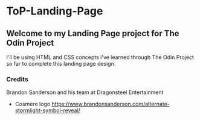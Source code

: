 # ToP-Landing-Page
## Welcome to my Landing Page project for The Odin Project

I'll be using HTML and CSS concepts i've learned through The Odin Project so far to complete this landing page design.

### Credits
Brandon Sanderson and his team at Dragonsteel Entertainment
- Cosmere logo https://www.brandonsanderson.com/alternate-stormlight-symbol-reveal/